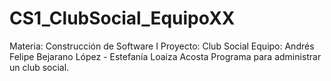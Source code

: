 # CS1_ClubSocial_EquipoXX
Materia: Construcción de Software I
Proyecto: Club Social
Equipo: Andrés Felipe Bejarano López - Estefanía Loaiza Acosta
Programa para administrar un club social.
